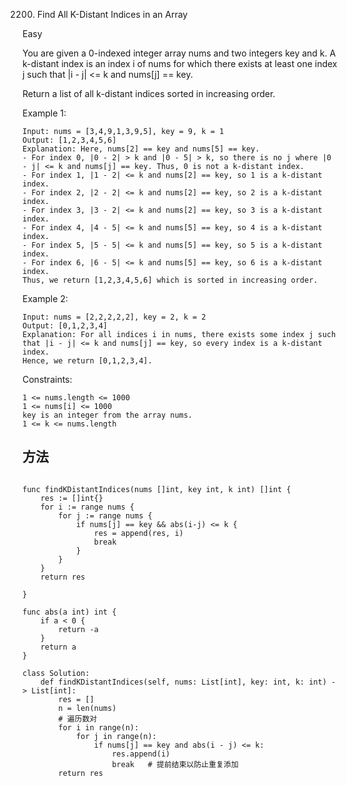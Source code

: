 2200. Find All K-Distant Indices in an Array


Easy


You are given a 0-indexed integer array nums and two integers key and k. A k-distant index is an index i of nums for which there exists at least one index j such that |i - j| <= k and nums[j] == key.

Return a list of all k-distant indices sorted in increasing order.

 

Example 1:

```
Input: nums = [3,4,9,1,3,9,5], key = 9, k = 1
Output: [1,2,3,4,5,6]
Explanation: Here, nums[2] == key and nums[5] == key.
- For index 0, |0 - 2| > k and |0 - 5| > k, so there is no j where |0 - j| <= k and nums[j] == key. Thus, 0 is not a k-distant index.
- For index 1, |1 - 2| <= k and nums[2] == key, so 1 is a k-distant index.
- For index 2, |2 - 2| <= k and nums[2] == key, so 2 is a k-distant index.
- For index 3, |3 - 2| <= k and nums[2] == key, so 3 is a k-distant index.
- For index 4, |4 - 5| <= k and nums[5] == key, so 4 is a k-distant index.
- For index 5, |5 - 5| <= k and nums[5] == key, so 5 is a k-distant index.
- For index 6, |6 - 5| <= k and nums[5] == key, so 6 is a k-distant index.
Thus, we return [1,2,3,4,5,6] which is sorted in increasing order. 
```

Example 2:

```
Input: nums = [2,2,2,2,2], key = 2, k = 2
Output: [0,1,2,3,4]
Explanation: For all indices i in nums, there exists some index j such that |i - j| <= k and nums[j] == key, so every index is a k-distant index. 
Hence, we return [0,1,2,3,4].
```

Constraints:

```
1 <= nums.length <= 1000
1 <= nums[i] <= 1000
key is an integer from the array nums.
1 <= k <= nums.length
```


## 方法



```

func findKDistantIndices(nums []int, key int, k int) []int {
    res := []int{}
    for i := range nums {
        for j := range nums {
            if nums[j] == key && abs(i-j) <= k {
                res = append(res, i)
                break
            }
        }
    }
    return res
    
}

func abs(a int) int {
    if a < 0 {
        return -a
    }
    return a
}
```


```
class Solution:
    def findKDistantIndices(self, nums: List[int], key: int, k: int) -> List[int]:
        res = []
        n = len(nums)
        # 遍历数对
        for i in range(n):
            for j in range(n):
                if nums[j] == key and abs(i - j) <= k:
                    res.append(i)
                    break   # 提前结束以防止重复添加
        return res

```